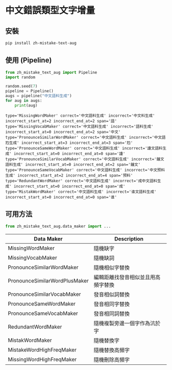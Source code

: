 # 中文錯誤類型文字增量
## 安裝
```bash
pip install zh-mistake-text-aug
```
## 使用 (Pipeline)
```python
from zh_mistake_text_aug import Pipeline
import random

random.seed(7)
pipeline = Pipeline()
augs = pipeline("中文語料生成")
for aug in augs:
    print(aug)
```
```
type='MissingWordMaker' correct='中文語料生成' incorrect='中文料生成' incorrect_start_at=2 incorrect_end_at=2 span='語'
type='MissingVocabMaker' correct='中文語料生成' incorrect='語料生成' incorrect_start_at=0 incorrect_end_at=2 span='中文'
type='PronounceSimilarWordMaker' correct='中文語料生成' incorrect='中文語尥生成' incorrect_start_at=3 incorrect_end_at=3 span='尥'
type='PronounceSameWordMaker' correct='中文語料生成' incorrect='諥文語料生成' incorrect_start_at=0 incorrect_end_at=0 span='諥'
type='PronounceSimilarVocabMaker' correct='中文語料生成' incorrect='鍾文語料生成' incorrect_start_at=0 incorrect_end_at=2 span='鍾文'
type='PronounceSameVocabMaker' correct='中文語料生成' incorrect='中文预料生成' incorrect_start_at=2 incorrect_end_at=4 span='预料'
type='RedundantWordMaker' correct='中文語料生成' incorrect='成中文語料生成' incorrect_start_at=0 incorrect_end_at=0 span='成'
type='MistakWordMaker' correct='中文語料生成' incorrect='谁文語料生成' incorrect_start_at=0 incorrect_end_at=0 span='谁'
```
## 可用方法
```python
from zh_mistake_text_aug.data_maker import ...
```
|Data Maker|Description|
|---|---|
|MissingWordMaker|隨機缺字|
|MissingVocabMaker|隨機缺詞|
|PronounceSimilarWordMaker|隨機相似字替換|
|PronounceSimilarWordPlusMaker|編輯距離找發音相似並且用高頻字替換|
|PronounceSimilarVocabMaker|發音相似詞替換|
|PronounceSameWordMaker|發音相同字替換|
|PronounceSameVocabMaker|發音相同詞替換|
|RedundantWordMaker|隨機複製旁邊一個字作為沆於字|
|MistakWordMaker|隨機替換字|
|MistakeWordHighFreqMaker|隨機替換高頻字|
|MissingWordHighFreqMaker|隨機刪除高頻字|
